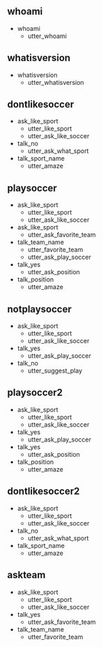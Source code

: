 ## whoami
* whoami
  - utter_whoami

## whatisversion
* whatisversion
  - utter_whatisversion

## dontlikesoccer
* ask_like_sport
    - utter_like_sport
    - utter_ask_like_soccer
* talk_no
    - utter_ask_what_sport
* talk_sport_name
    - utter_amaze

## playsoccer

* ask_like_sport
    - utter_like_sport
    - utter_ask_like_soccer
* ask_like_sport
    - utter_ask_favorite_team
* talk_team_name
    - utter_favorite_team
    - utter_ask_play_soccer
* talk_yes
    - utter_ask_position
* talk_position
    - utter_amaze

## notplaysoccer

* ask_like_sport
    - utter_like_sport
    - utter_ask_like_soccer
* talk_yes
    - utter_ask_play_soccer
* talk_no
	- utter_suggest_play

## playsoccer2

* ask_like_sport
    - utter_like_sport
    - utter_ask_like_soccer
* talk_yes
    - utter_ask_play_soccer
* talk_yes
    - utter_ask_position
* talk_position
    - utter_amaze

## dontlikesoccer2

* ask_like_sport
    - utter_like_sport
    - utter_ask_like_soccer
* talk_no
    - utter_ask_what_sport
* talk_sport_name
    - utter_amaze

## askteam

* ask_like_sport
    - utter_like_sport
    - utter_ask_like_soccer
* talk_yes
    - utter_ask_favorite_team
* talk_team_name
    - utter_favorite_team
